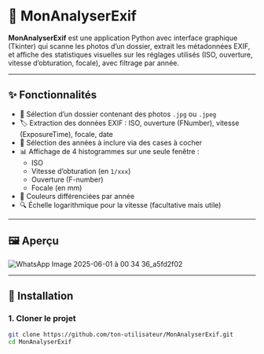 
# 📸 MonAnalyserExif

**MonAnalyserExif** est une application Python avec interface graphique (Tkinter) qui scanne les photos d’un dossier, extrait les métadonnées EXIF, et affiche des statistiques visuelles sur les réglages utilisés (ISO, ouverture, vitesse d’obturation, focale), avec filtrage par année.

---

## ✨ Fonctionnalités

- 📂 Sélection d’un dossier contenant des photos `.jpg` ou `.jpeg`
- 🏷️ Extraction des données EXIF : ISO, ouverture (FNumber), vitesse (ExposureTime), focale, date
- 📅 Sélection des années à inclure via des cases à cocher
- 📊 Affichage de 4 histogrammes sur une seule fenêtre :
  - ISO
  - Vitesse d’obturation (en `1/xxx`)
  - Ouverture (F-number)
  - Focale (en mm)
- 🌈 Couleurs différenciées par année
- 🔍 Échelle logarithmique pour la vitesse (facultative mais utile)

---

## 🖼️ Aperçu

![WhatsApp Image 2025-06-01 à 00 34 36_a5fd2f02](https://github.com/user-attachments/assets/5a8afd40-b510-46c3-a68a-bd738931f93e)

---

## 🚀 Installation

### 1. Cloner le projet
```bash
git clone https://github.com/ton-utilisateur/MonAnalyserExif.git
cd MonAnalyserExif
